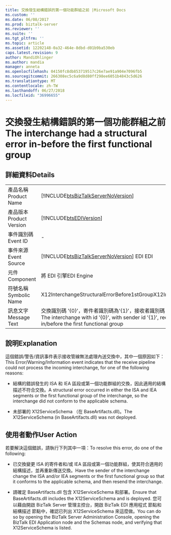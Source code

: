 ```yaml
---
title: 交換發生結構錯誤的第一個功能群組之前 |Microsoft Docs
ms.custom: ''
ms.date: 06/08/2017
ms.prod: biztalk-server
ms.reviewer: ''
ms.suite: ''
ms.tgt_pltfrm: ''
ms.topic: article
ms.assetid: 12202148-0a32-464e-8dbd-d01b9ba530eb
caps.latest.revision: 9
author: MandiOhlinger
ms.author: mandia
manager: anneta
ms.openlocfilehash: 04150fc8db853719517c26e7ae91a904e7096fb5
ms.sourcegitcommit: 266308ec5c6a9d8d80ff298ee6051b4843c5d626
ms.translationtype: MT
ms.contentlocale: zh-TW
ms.lasthandoff: 06/27/2018
ms.locfileid: "36996655"
---
```

# <a name="the-interchange-had-a-structural-error-in-before-the-first-functional-group"></a><span data-ttu-id="f28c5-102">交換發生結構錯誤的第一個功能群組之前</span><span class="sxs-lookup"><span data-stu-id="f28c5-102">The interchange had a structural error in-before the first functional group</span></span>
## <a name="details"></a><span data-ttu-id="f28c5-103">詳細資料</span><span class="sxs-lookup"><span data-stu-id="f28c5-103">Details</span></span>  
  
|                 |                                                                                                                                  |
|-----------------|----------------------------------------------------------------------------------------------------------------------------------|
|  <span data-ttu-id="f28c5-104">產品名稱</span><span class="sxs-lookup"><span data-stu-id="f28c5-104">Product Name</span></span>   |                        [!INCLUDE[btsBizTalkServerNoVersion](../includes/btsbiztalkservernoversion-md.md)]                        |
| <span data-ttu-id="f28c5-105">產品版本</span><span class="sxs-lookup"><span data-stu-id="f28c5-105">Product Version</span></span> |                                    [!INCLUDE[btsEDIVersion](../includes/btsediversion-md.md)]                                    |
|    <span data-ttu-id="f28c5-106">事件識別碼</span><span class="sxs-lookup"><span data-stu-id="f28c5-106">Event ID</span></span>     |                                                                -                                                                 |
|  <span data-ttu-id="f28c5-107">事件來源</span><span class="sxs-lookup"><span data-stu-id="f28c5-107">Event Source</span></span>   |                      [!INCLUDE[btsBizTalkServerNoVersion](../includes/btsbiztalkservernoversion-md.md)]<span data-ttu-id="f28c5-108"> EDI</span><span class="sxs-lookup"><span data-stu-id="f28c5-108"> EDI</span></span>                      |
|    <span data-ttu-id="f28c5-109">元件</span><span class="sxs-lookup"><span data-stu-id="f28c5-109">Component</span></span>    |                                                            <span data-ttu-id="f28c5-110">將 EDI 引擎</span><span class="sxs-lookup"><span data-stu-id="f28c5-110">EDI Engine</span></span>                                                            |
|  <span data-ttu-id="f28c5-111">符號名稱</span><span class="sxs-lookup"><span data-stu-id="f28c5-111">Symbolic Name</span></span>  |                                           <span data-ttu-id="f28c5-112">X12InterchangeStructuralErrorBefore1stGroup</span><span class="sxs-lookup"><span data-stu-id="f28c5-112">X12InterchangeStructuralErrorBefore1stGroup</span></span>                                            |
|  <span data-ttu-id="f28c5-113">訊息文字</span><span class="sxs-lookup"><span data-stu-id="f28c5-113">Message Text</span></span>   | <span data-ttu-id="f28c5-114">交換識別碼 '{0}'，寄件者識別碼為'{1}'，接收者識別碼 '{2}' 中/前第一次的功能群組發生結構錯誤</span><span class="sxs-lookup"><span data-stu-id="f28c5-114">The interchange with id '{0}', with sender id '{1}', receiver id '{2}' had structural error in/before the first functional group</span></span> |
  
## <a name="explanation"></a><span data-ttu-id="f28c5-115">說明</span><span class="sxs-lookup"><span data-stu-id="f28c5-115">Explanation</span></span>  
 <span data-ttu-id="f28c5-116">這個錯誤/警告/資訊事件表示接收管線無法處理內送交換中，其中一個原因如下：</span><span class="sxs-lookup"><span data-stu-id="f28c5-116">This Error/Warning/Information event indicates that the receive pipeline could not process the incoming interchange, for one of the following reasons:</span></span>  
  
-   <span data-ttu-id="f28c5-117">結構的錯誤發生的 ISA 和 IEA 區段或第一個功能群組的交換，因此適用的結構描述不符合交換。</span><span class="sxs-lookup"><span data-stu-id="f28c5-117">A structural error occurred in either the ISA and IEA segments or the first functional group of the interchange, so the interchange did not conform to the applicable schema.</span></span>  
  
-   <span data-ttu-id="f28c5-118">未部署的 X12ServiceSchema （在 BaseArtifacts.dll)。</span><span class="sxs-lookup"><span data-stu-id="f28c5-118">The X12ServiceSchema (in BaseArtifacts.dll) was not deployed.</span></span>  
  
## <a name="user-action"></a><span data-ttu-id="f28c5-119">使用者動作</span><span class="sxs-lookup"><span data-stu-id="f28c5-119">User Action</span></span>  
 <span data-ttu-id="f28c5-120">若要解決這個錯誤，請執行下列其中一項：</span><span class="sxs-lookup"><span data-stu-id="f28c5-120">To resolve this error, do one of the following:</span></span>  
  
-   <span data-ttu-id="f28c5-121">已交換變更 ISA 的寄件者和/或 IEA 區段或第一個功能群組，使其符合適用的結構描述，並再重新傳送交換。</span><span class="sxs-lookup"><span data-stu-id="f28c5-121">Have the sender of the interchange change the ISA and/or IEA segments or the first functional group so that it conforms to the applicable schema, and then resend the interchange.</span></span>  
  
-   <span data-ttu-id="f28c5-122">請確定 BaseArtifacts.dll 包含 X12ServiceSchema 和部署。</span><span class="sxs-lookup"><span data-stu-id="f28c5-122">Ensure that BaseArtifacts.dll includes the X12ServiceSchema and is deployed.</span></span> <span data-ttu-id="f28c5-123">您可以藉由開啟 BizTalk Server 管理主控台，開啟 BizTalk EDI 應用程式 節點和 結構描述 節點中，確認已列出 X12ServiceSchema 來這麼做。</span><span class="sxs-lookup"><span data-stu-id="f28c5-123">You can do so by opening the BizTalk Server Administration Console, opening the BizTalk EDI Application node and the Schemas node, and verifying that X12ServiceSchema is listed.</span></span>